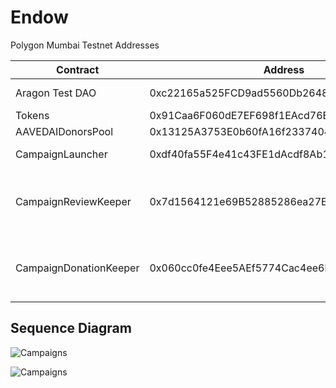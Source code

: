 # Endow

Polygon Mumbai Testnet Addresses

| Contract               | Address                                    | Description                                                  |
| ---------------------- | ------------------------------------------ | ------------------------------------------------------------ |
| Aragon Test DAO        | 0xc22165a525FCD9ad5560Db2648aB0a227163292B | Endow Organization endowtest.aragonid.eth                    |
| Tokens                 | 0x91Caa6F060dE7EF698f1EAcd76EdF0125220a9a6 | ERC1155 Token                                                |
| AAVEDAIDonorsPool      | 0x13125A3753E0b60fA16f2337404B7A9ee6732832 | AAVE DAI Donors Pool                                         |
| CampaignLauncher       | 0xdf40fa55F4e41c43FE1dAcdf8Ab160D57eC83c8E | Takes care of campaigns life cycle                           |
| CampaignReviewKeeper   | 0x7d1564121e69B52885286ea27E2a557C31D6838b | Chainlink Keeper that tracks the creation of new campaigns that are waiting for a review from Endow DAO |
| CampaignDonationKeeper | 0x060cc0fe4Eee5AEf5774Cac4ee6b8D024ad67Ccd | Chainlink Keeper that tracks any campaign that requires a donation from the donors pool |



## Sequence Diagram

![Campaigns](/svg/TLJ1Zjem4BtdAqQBzeIYQjNsWaIr0POMgLrGMQrQjJqOUnOi73kr7IX_l-EGs05jBn1DthptPfwTU-UPzNMfOChAYicjTfcNNY4yQ66EC5Vcw227BwogJh1YVfUvlTGLiwm4vwtaJREtDVPUhF5lZPhZDtIERR5Gn5kYzi3f1sqFQT5LHhiEEK7IAwmbvOQISMzij8OM1bkBgDlwGX_GXOU1HP5jp3-ucIZ3ztp7f8PrIPF1r6Xl2UvkOF1LRdT-eeXtOsejc3tHb3FIOWwAgW9Z1KdSPG1aK_eJp8fbMtoVYaNn_D1MFsIe1P1mDXv7DwvzehzsYUDn5gtcdngfuH167MvMBE2tXfdHp2Fyk0Np0j_noAnmxtvAL28B7TGOx0o7gO_9B9G2PV1qyQAfv6rJdjFB5Jj1GmTB7JIxtcGjeCuB-MmEQ3MZ2E79x94EHMCX3tC-uZ4c4cQnvi1KcB4NK_xh7DIVthGNVUjwKqhdfD5dveG_3qduIFriVB011UTO-RFjX8_scwOeiAnGmvpA7KqlWajpervoGSebhKItQFCXmmvMngYtR8_Wuzqj_9-4IathrGI1wNe_Z_EdQuN-UlEty9HDoaK859qWtTyuV3ItHeKycMjgSxeLbEJuObSRnVW-JhY0GuZ36tW9OBz3Xy3ZjwCTxR9doXIlLJZSxR66Gj4zRROP3ZjjbgGQfzS4lQ5JJYcAQtX4z4x2oimSb98-F2BBxkd2qWVh5G00 "Campaigns")


![Campaigns](/png/TLJ1Zjem4BtdAqQBzeIYQjNsWaIr0POMgLrGMQrQjJqOUnOi73kr7IX_l-EGs05jBn1DthptPfwTU-UPzNMfOChAYicjTfcNNY4yQ66EC5Vcw227BwogJh1YVfUvlTGLiwm4vwtaJREtDVPUhF5lZPhZDtIERR5Gn5kYzi3f1sqFQT5LHhiEEK7IAwmbvOQISMzij8OM1bkBgDlwGX_GXOU1HP5jp3-ucIZ3ztp7f8PrIPF1r6Xl2UvkOF1LRdT-eeXtOsejc3tHb3FIOWwAgW9Z1KdSPG1aK_eJp8fbMtoVYaNn_D1MFsIe1P1mDXv7DwvzehzsYUDn5gtcdngfuH167MvMBE2tXfdHp2Fyk0Np0j_noAnmxtvAL28B7TGOx0o7gO_9B9G2PV1qyQAfv6rJdjFB5Jj1GmTB7JIxtcGjeCuB-MmEQ3MZ2E79x94EHMCX3tC-uZ4c4cQnvi1KcB4NK_xh7DIVthGNVUjwKqhdfD5dveG_3qduIFriVB011UTO-RFjX8_scwOeiAnGmvpA7KqlWajpervoGSebhKItQFCXmmvMngYtR8_Wuzqj_9-4IathrGI1wNe_Z_EdQuN-UlEty9HDoaK859qWtTyuV3ItHeKycMjgSxeLbEJuObSRnVW-JhY0GuZ36tW9OBz3Xy3ZjwCTxR9doXIlLJZSxR66Gj4zRROP3ZjjbgGQfzS4lQ5JJYcAQtX4z4x2oimSb98-F2BBxkd2qWVh5G00 "Campaigns")


